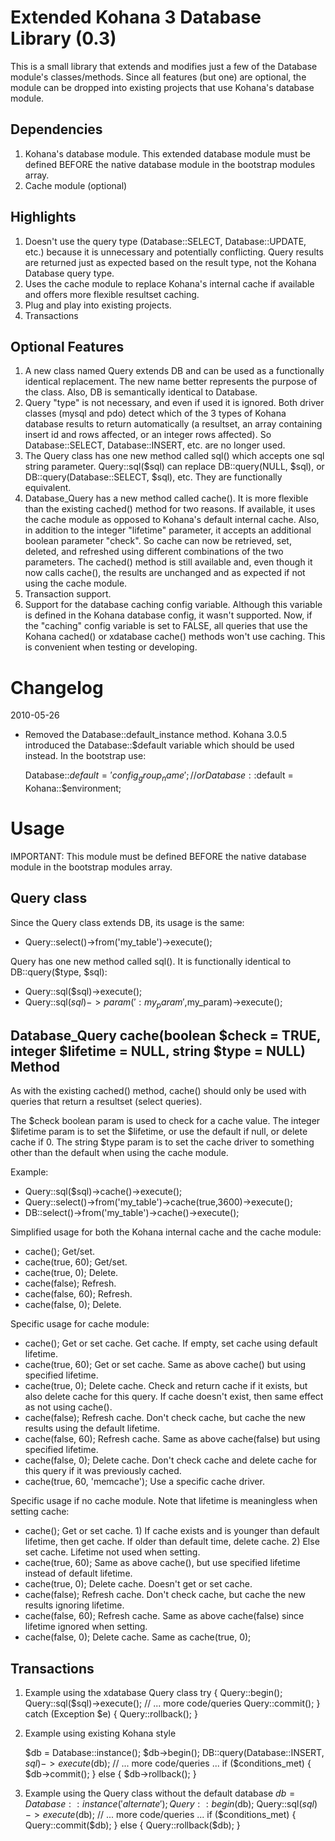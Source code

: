 Extended Kohana 3 Database Library (0.3)
=======================================

This is a small library that extends and modifies just a few of the Database module's classes/methods. Since all features (but one) are optional, the module can be dropped into existing projects that use Kohana's database module.

Dependencies
------------

1. Kohana's database module. This extended database module must be defined BEFORE the native database module in the bootstrap modules array.
2. Cache module (optional)

Highlights
----------

1. Doesn't use the query type (Database::SELECT, Database::UPDATE, etc.) because it is unnecessary and potentially conflicting. Query results are returned just as expected based on the result type, not the Kohana Database query type. 
2. Uses the cache module to replace Kohana's internal cache if available and offers more flexible resultset caching. 
3. Plug and play into existing projects.
4. Transactions

Optional Features
-----------------

1. A new class named Query extends DB and can be used as a functionally identical replacement. The new name better represents the purpose of the class. Also, DB is semantically identical to Database.
2. Query "type" is not necessary, and even if used it is ignored. Both driver classes (mysql and pdo) detect which of the 3 types of Kohana database results to return automatically (a resultset, an array containing insert id and rows affected, or an integer rows affected). So Database::SELECT, Database::INSERT, etc. are no longer used.
3. The Query class has one new method called sql() which accepts one sql string parameter. Query::sql($sql) can replace DB::query(NULL, $sql), or DB::query(Database::SELECT, $sql), etc. They are functionally equivalent. 
4. Database_Query has a new method called cache(). It is more flexible than the existing cached() method for two reasons. If available, it uses the cache module as opposed to Kohana's default internal cache. Also, in addition to the integer "lifetime" parameter, it accepts an additional boolean parameter "check". So cache can now be retrieved, set, deleted, and refreshed using different combinations of the two parameters. The cached() method is still available and, even though it now calls cache(), the results are unchanged and as expected if not using the cache module.  
5. Transaction support.
6. Support for the database caching config variable. Although this variable is defined in the Kohana database config, it wasn't supported. Now, if the "caching" config variable is set to FALSE, all queries that use the Kohana cached() or xdatabase cache() methods won't use caching. This is convenient when testing or developing.

Changelog
=========

2010-05-26 

- Removed the Database::default_instance method. Kohana 3.0.5 introduced the Database::$default variable which should be used instead. In the bootstrap use: 

    Database::$default = 'config_group_name';
    // or
    Database::$default = Kohana::$environment;

Usage
=====

IMPORTANT: This module must be defined BEFORE the native database module in the bootstrap modules array.

Query class
-----------

Since the Query class extends DB, its usage is the same:

- Query::select()->from('my_table')->execute();

Query has one new method called sql(). It is functionally identical to DB::query($type, $sql):

- Query::sql($sql)->execute();
- Query::sql($sql)->param(':my_param',$my_param)->execute();

Database_Query cache(boolean $check = TRUE, integer $lifetime = NULL, string $type = NULL) Method
----------------------------------------------------------------------------------

As with the existing cached() method, cache() should only be used with queries that return a resultset (select queries).

The $check boolean param is used to check for a cache value.
The integer $lifetime param is to set the $lifetime, or use the default if null, or delete cache if 0.
The string $type param is to set the cache driver to something other than the default when using the cache module.

Example:

- Query::sql($sql)->cache()->execute();
- Query::select()->from('my_table')->cache(true,3600)->execute();
- DB::select()->from('my_table')->cache()->execute();

Simplified usage for both the Kohana internal cache and the cache module:

- cache(); Get/set.
- cache(true, 60); Get/set.
- cache(true, 0); Delete.
- cache(false); Refresh.
- cache(false, 60); Refresh.
- cache(false, 0); Delete.

Specific usage for cache module:

- cache(); Get or set cache. Get cache. If empty, set cache using default lifetime.
- cache(true, 60); Get or set cache. Same as above cache() but using specified lifetime.
- cache(true, 0); Delete cache. Check and return cache if it exists, but also delete cache for this query. If cache doesn't exist, then same effect as not using cache().
- cache(false); Refresh cache. Don't check cache, but cache the new results using the default lifetime.
- cache(false, 60); Refresh cache. Same as above cache(false) but using specified lifetime.
- cache(false, 0); Delete cache. Don't check cache and delete cache for this query if it was previously cached.
- cache(true, 60, 'memcache'); Use a specific cache driver.

Specific usage if no cache module. Note that lifetime is meaningless when setting cache:

- cache(); Get or set cache. 
			1) If cache exists and is younger than default lifetime, then get cache. If older than default time, delete cache.
 		    2) Else set cache. Lifetime not used when setting.
- cache(true, 60); Same as above cache(), but use specified lifetime instead of default lifetime.
- cache(true, 0); Delete cache. Doesn't get or set cache.
- cache(false); Refresh cache. Don't check cache, but cache the new results ignoring lifetime.
- cache(false, 60); Refresh cache. Same as above cache(false) since lifetime ignored when setting.
- cache(false, 0); Delete cache. Same as cache(true, 0);

Transactions
------------

1) Example using the xdatabase Query class
    try
    {
      Query::begin();
      Query::sql($sql)->execute();
      // ... more code/queries
      Query::commit();
    }
    catch (Exception $e)
    {
      Query::rollback();
    }

2) Example using existing Kohana style

	$db = Database::instance();
	$db->begin();
	DB::query(Database::INSERT, $sql)->execute($db);
	// ... more code/queries ...
	if ($conditions_met)
	{
	  $db->commit();
	}
	else
	{
	  $db->rollback();
	}

3) Example using the Query class without the default database
	$db = Database::instance('alternate');
	Query::begin($db);
	Query::sql($sql)->execute($db);
	// ... more code/queries ...
	if ($conditions_met)
	{
	  Query::commit($db);
	}
	else
	{
	  Query::rollback($db);
	}
